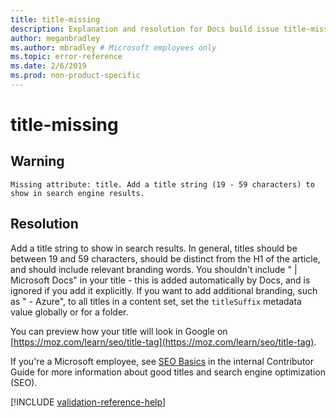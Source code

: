 ```yaml
---
title: title-missing
description: Explanation and resolution for Docs build issue title-missing
author: meganbradley
ms.author: mbradley # Microsoft employees only
ms.topic: error-reference
ms.date: 2/6/2019
ms.prod: non-product-specific
---
```

# title-missing

## Warning

`Missing attribute: title. Add a title string (19 - 59 characters) to show in search engine results.`

## Resolution

Add a title string to show in search results. In general, titles should be between 19 and 59 characters, should be distinct from the H1 of the article, and should include relevant branding words. You shouldn't include " | Microsoft Docs" in your title - this is added automatically by Docs, and is ignored if you add it explicitly. If you want to add additional branding, such as " - Azure", to all titles in a content set, set the `titleSuffix` metadata value globally or for a folder.

You can preview how your title will look in Google on [https://moz.com/learn/seo/title-tag](https://moz.com/learn/seo/title-tag).

If you're a Microsoft employee, see [SEO Basics](https://review.learn.microsoft.com/en-us/help/contribute/contribute-how-to-write-seo-basics?branch=main) in the internal Contributor Guide for more information about good titles and search engine optimization (SEO).

[!INCLUDE [validation-reference-help](includes/validation-reference-help.md)]
